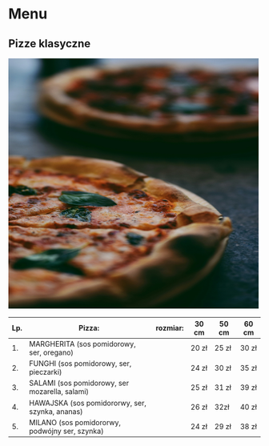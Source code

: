 # Menu

## Pizze klasyczne


<img src = "IMG/shayan-ramesht-exSEmuA7R7k-unsplash.jpg" width = 500 height = 500>

|Lp.|Pizza: |rozmiar: | 30 cm | 50 cm | 60 cm |
|---|------------------------------------------|---|---|---|-------|
|1.  |MARGHERITA (sos pomidorowy, ser, oregano)| |20 zł | 25 zł | 30 zł |
|2.  |FUNGHI (sos pomidorowy, ser, pieczarki)| |24 zł | 30 zł | 35 zł |
|3.  |SALAMI (sos pomidorowy, ser mozarella, salami)| |25 zł | 31 zł | 39 zł |
|4.  |HAWAJSKA (sos pomidororwy, ser, szynka, ananas)| |26 zł | 32zł | 40 zł |
|5.  |MILANO (sos pomidororwy, podwójny ser, szynka)| |24 zł | 29 zł | 38 zł |
